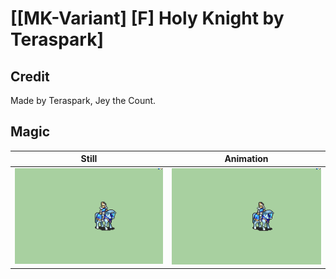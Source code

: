# [\[MK-Variant\] \[F\] Holy Knight by Teraspark]

## Credit

Made by Teraspark, Jey the Count.
	
## Magic

| Still | Animation |
| :---: | :-------: |
| ![Magic still](./Magic_000.png) | ![Magic animation](./Magic.gif) |
